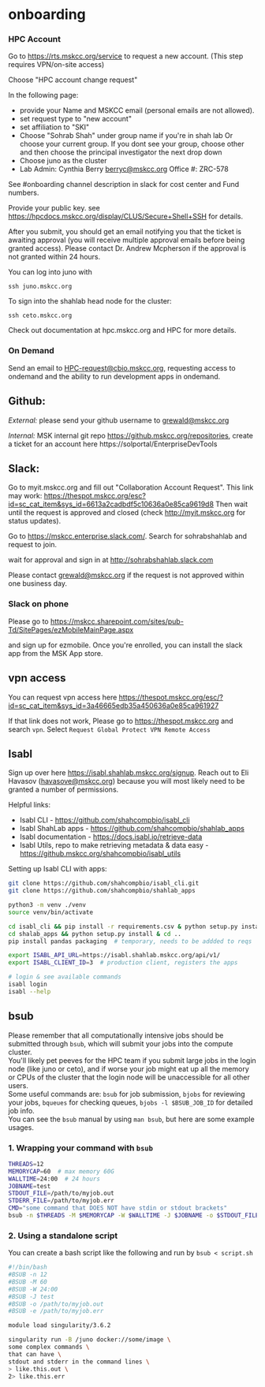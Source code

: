 # onboarding



### HPC Account
Go to https://rts.mskcc.org/service to request a new account.  (This step requires VPN/on-site access)

Choose "HPC account change request"

In the following page:
- provide your Name and MSKCC email (personal emails are not allowed).
- set request type to "new account"
- set affiliation to "SKI"
- Choose "Sohrab Shah" under group name if you're in shah lab Or choose your current group. If you dont see your group, choose other and then choose the principal investigator the next drop down 
- Choose juno as the cluster
- Lab Admin: Cynthia Berry <berryc@mskcc.org> Office #: ZRC-578

See #onboarding channel description in slack for cost center and Fund numbers.

Provide your public key. see https://hpcdocs.mskcc.org/display/CLUS/Secure+Shell+SSH for details.

After you submit, you should get an email notifying you that the ticket is awaiting approval (you will receive multiple approval emails before being granted access). Please contact Dr. Andrew Mcpherson if the approval is not granted within 24 hours.

You can log into juno with

```
ssh juno.mskcc.org
```

To sign into the shahlab head node for the cluster:
```
ssh ceto.mskcc.org
```

Check out documentation at hpc.mskcc.org and HPC for more details. 

### On Demand

Send an email to HPC-request@cbio.mskcc.org, requesting access to ondemand and the ability to run development apps in ondemand.

## Github:


*External:* please send your github username to grewald@mskcc.org


*Internal:* MSK internal git repo https://github.mskcc.org/repositories, create a ticket for an account here https://solportal/EnterpriseDevTools


## Slack:

Go to myit.mskcc.org and fill out "Collaboration Account Request".  This link may work:
https://thespot.mskcc.org/esc?id=sc_cat_item&sys_id=6613a2cadbdf5c10636a0e85ca9619d8
Then wait until the request is approved and closed (check http://myit.mskcc.org for status updates). 

Go to https://mskcc.enterprise.slack.com/.  Search for sohrabshahlab and request to join.

wait for approval and sign in at http://sohrabshahlab.slack.com

Please contact grewald@mskcc.org if the request is not approved within one business day.

### Slack on phone
Please go to 
https://mskcc.sharepoint.com/sites/pub-Td/SitePages/ezMobileMainPage.aspx

and sign up for ezmobile. Once you're enrolled, you can install the slack app from the MSK App store.


## vpn access

You can request vpn access here
https://thespot.mskcc.org/esc/?id=sc_cat_item&sys_id=3a46665edb35a450636a0e85ca961927

If that link does not work,  Please go to https://thespot.mskcc.org and search `vpn`. Select `Request Global Protect VPN Remote Access`


## Isabl
Sign up over here https://isabl.shahlab.mskcc.org/signup.
Reach out to Eli Havasov (havasove@mskcc.org) because you will most likely need to be granted a number of permissions.

Helpful links:
* Isabl CLI - https://github.com/shahcompbio/isabl_cli
* Isabl ShahLab apps - https://github.com/shahcompbio/shahlab_apps
* Isabl documentation - https://docs.isabl.io/retrieve-data
* Isabl Utils, repo to make retrieving metadata & data easy - https://github.mskcc.org/shahcompbio/isabl_utils

Setting up Isabl CLI with apps:
```bash
git clone https://github.com/shahcompbio/isabl_cli.git
git clone https://github.com/shahcompbio/shahlab_apps

python3 -m venv ./venv
source venv/bin/activate

cd isabl_cli && pip install -r requirements.csv & python setup.py install && cd ..
cd shalab_apps && python setup.py install & cd ..
pip install pandas packaging  # temporary, needs to be addded to reqs

export ISABL_API_URL=https://isabl.shahlab.mskcc.org/api/v1/
export ISABL_CLIENT_ID=3  # production client, registers the apps

# login & see available commands
isabl login
isabl --help
```

## bsub
Please remember that all computationally intensive jobs should be submitted through `bsub`, which will submit your jobs into the compute cluster.<br>
You'll likely pet peeves for the HPC team if you submit large jobs in the login node (like juno or ceto), and if worse your job might eat up all the memory or CPUs of the cluster that the login node will be unaccessible for all other users.<br>
Some useful commands are: `bsub` for job submission, `bjobs` for reviewing your jobs, `bqueues` for checking queues, `bjobs -l $BSUB_JOB_ID` for detailed job info.<br>
You can see the `bsub` manual by using `man bsub`, but here are some example usages.

### 1. Wrapping your command with `bsub`
```bash
THREADS=12
MEMORYCAP=60  # max memory 60G
WALLTIME=24:00  # 24 hours
JOBNAME=test
STDOUT_FILE=/path/to/myjob.out
STDERR_FILE=/path/to/myjob.err
CMD="some command that DOES NOT have stdin or stdout brackets"
bsub -n $THREADS -M $MEMORYCAP -W $WALLTIME -J $JOBNAME -o $STDOUT_FILE -e $STDERR_FILE $CMD
```

### 2. Using a standalone script
You can create a bash script like the following and run by `bsub < script.sh`
```bash
#!/bin/bash
#BSUB -n 12
#BSUB -M 60
#BSUB -W 24:00
#BSUB -J test
#BSUB -o /path/to/myjob.out
#BSUB -e /path/to/myjob.err

module load singularity/3.6.2

singularity run -B /juno docker://some/image \
some complex commands \
that can have \
stdout and stderr in the command lines \
> like.this.out \
2> like.this.err
```

